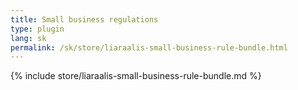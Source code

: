 ```yaml
---
title: Small business regulations
type: plugin
lang: sk
permalink: /sk/store/liaraalis-small-business-rule-bundle.html
---
```


{% include store/liaraalis-small-business-rule-bundle.md %}
